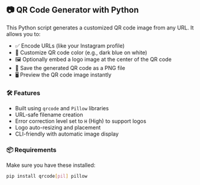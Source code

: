 ## 📷 QR Code Generator with Python

This Python script generates a customized QR code image from any URL. It allows you to:

- ✅ Encode URLs (like your Instagram profile)
- 🎨 Customize QR code color (e.g., dark blue on white)
- 🖼️ Optionally embed a logo image at the center of the QR code
- 💾 Save the generated QR code as a PNG file
- 🖥️ Preview the QR code image instantly

### 🛠️ Features
- Built using `qrcode` and `Pillow` libraries
- URL-safe filename creation
- Error correction level set to `H` (High) to support logos
- Logo auto-resizing and placement
- CLI-friendly with automatic image display

### 📦 Requirements
Make sure you have these installed:

```bash
pip install qrcode[pil] pillow

